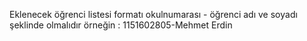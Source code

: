 Eklenecek öğrenci listesi formatı 
okulnumarası - öğrenci adı ve soyadı şeklinde olmalıdır
örneğin : 1151602805-Mehmet Erdin
